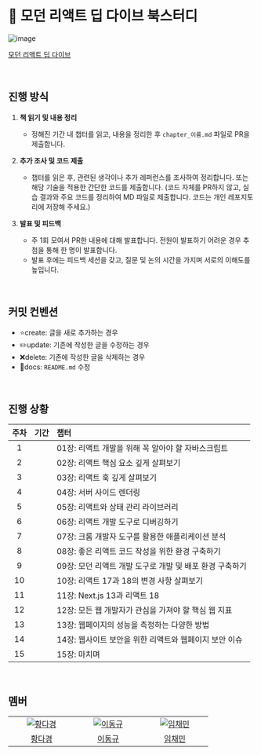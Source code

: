 # 📖 모던 리액트 딥 다이브 북스터디

![image](https://github.com/user-attachments/assets/7d05626f-d701-4d76-aabb-98d7f75f332d)

[모던 리액트 딥 다이브](https://www.yes24.com/Product/Goods/123161563) 



<br />

## 진행 방식

1. **책 읽기 및 내용 정리**
   - 정해진 기간 내 챕터를 읽고, 내용을 정리한 후 `chapter_이름.md` 파일로 PR을 제출합니다.

2. **추가 조사 및 코드 제출**
   - 챕터를 읽은 후, 관련된 생각이나 추가 레퍼런스를 조사하여 정리합니다. 또는 해당 기술을 적용한 간단한 코드를 제출합니다. (코드 자체를 PR하지 않고, 실습 결과와 주요 코드를 정리하여 MD 파일로 제출합니다. 코드는 개인 레포지토리에 저장해 주세요.)

3. **발표 및 피드백**
   - 주 1회 모여서 PR한 내용에 대해 발표합니다. 전원이 발표하기 어려운 경우 추첨을 통해 한 명이 발표합니다.
   - 발표 후에는 피드백 세션을 갖고, 질문 및 논의 시간을 가지며 서로의 이해도를 높입니다.

<br />

## 커밋 컨벤션
  - ⭐create: 글을 새로 추가하는 경우
  - ✏️update: 기존에 작성한 글을 수정하는 경우
  - ❌delete: 기존에 작성한 글을 삭제하는 경우
  - 📜docs: `README.md` 수정

<br />

## 진행 상황

| 주차 |           기간           |               챕터                |
| :--: | :----------------------: | :------------------------------- |
|  1   |                          | 01장: 리액트 개발을 위해 꼭 알아야 할 자바스크립트 |
|  2   |                          | 02장: 리액트 핵심 요소 깊게 살펴보기 |
|  3   |                          | 03장: 리액트 훅 깊게 살펴보기 |
|  4   |                          | 04장: 서버 사이드 렌더링 |
|  5   |                          | 05장: 리액트와 상태 관리 라이브러리 |
|  6   |                          | 06장: 리액트 개발 도구로 디버깅하기 |
|  7   |                          | 07장: 크롬 개발자 도구를 활용한 애플리케이션 분석 |
|  8   |                          | 08장: 좋은 리액트 코드 작성을 위한 환경 구축하기 |
|  9   |                          | 09장: 모던 리액트 개발 도구로 개발 및 배포 환경 구축하기 |
|  10  |                          | 10장: 리액트 17과 18의 변경 사항 살펴보기 |
|  11  |                          | 11장: Next.js 13과 리액트 18 |
|  12  |                          | 12장: 모든 웹 개발자가 관심을 가져야 할 핵심 웹 지표 |
|  13  |                          | 13장: 웹페이지의 성능을 측정하는 다양한 방법 |
|  14  |                          | 14장: 웹사이트 보안을 위한 리액트와 웹페이지 보안 이슈 |
|  15  |                          | 15장: 마치며 |

<br />

## 멤버
<table>
<tr>

</tr>
  <tr>
    <td align="center" width="120px">
      <a href="https://github.com/Monixc" target="_blank">
        <img src="https://github.com/Monixc.png" alt="황다경" />
      </a>
    </td>
    <td align="center" width="120px">
      <a href="https://github.com/LDK1009" target="_blank">
        <img src="https://github.com/LDK1009.png" alt="이동규" />
      </a>
    </td>
    <td align="center" width="120px">
      <a href="https://github.com/Antraxmin" target="_blank">
        <img src="https://github.com/Antraxmin.png" alt="임채민" />
      </a>
    </td>
    
  </tr>
  <tr>
    <td align="center">
      <a href="https://github.com/Monixc" target="_blank">
        황다경
      </a>
    </td>
     <td align="center">
      <a href="https://github.com/LDK1009" target="_blank">
      이동규
      </a>
       <td align="center">
      <a href="https://github.com/Antraxmin" target="_blank">
        임채민
      </a>
    </td>
     
  </tr>
</table>
